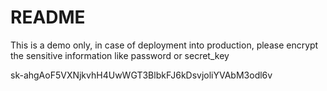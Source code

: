 # README

This is a demo only, in case of deployment into production, please encrypt the sensitive information like password or secret_key

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